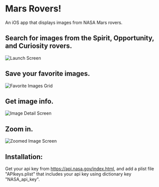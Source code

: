 #  Mars Rovers!
An iOS app that displays images from NASA Mars rovers.



## Search for images from the Spirit, Opportunity, and Curiosity rovers.
![Launch Screen](fastlane/screenshots/en-US/iPhone%20Xʀ-01launch_framed.png)



## Save your favorite images.
![Favorite Images Grid](fastlane/screenshots/en-US/iPhone%20Xʀ-02Grid_framed.png)



## Get image info.
![Image Detail Screen](fastlane/screenshots/en-US/iPhone%20Xʀ-03Detail_framed.png)



## Zoom in.
![Zoomed Image Screen](fastlane/screenshots/en-US/iPhone%20Xʀ-04zoom_framed.png)



##  Installation:
Get your api key from https://api.nasa.gov/index.html, and add a plist file "APIkeys.plist" that includes your api key using dictionary key "NASA_api_key".
